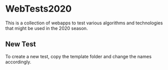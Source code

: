 # WebTests2020
This is a collection of webapps to test various algorithms and technologies that might be used in the 2020 season.

## New Test
To create a new test, copy the template folder and change the names accordingly.
